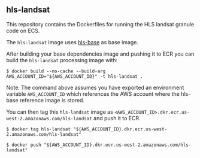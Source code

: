 ## hls-landsat
This repository contains the Dockerfiles for running the HLS landsat granule code on ECS.

The `hls-landsat` image uses [hls-base](https://github.com/NASA-IMPACT/hls-base/) as base image.

After building your base dependencies image and pushing it to ECR you can build the `hls-landsat` processing image with:

```shell
$ docker build --no-cache --build-arg AWS_ACCOUNT_ID="${AWS_ACCOUNT_ID}" -t hls-landsat .
```

Note: The command above assumes you have exported an environment variable `AWS_ACCOUNT_ID` which references the AWS account where the hls-base reference image is stored.

You can then tag this `hls-landsat` image as `<AWS_ACCOUNT_ID>.dkr.ecr.us-west-2.amazonaws.com/hls-landsat` and push it to ECR.

```shell
$ docker tag hls-landsat "${AWS_ACCOUNT_ID}.dkr.ecr.us-west-2.amazonaws.com/hls-landsat"
```

```shell
$ docker push "${AWS_ACCOUNT_ID}.dkr.ecr.us-west-2.amazonaws.com/hls-landsat"
```
